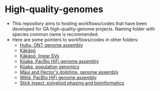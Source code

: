 # High-quality-genomes
- This repository aims to hosting workflows/codes that have been developed for GA high-quality-genome projects. Naming folder with species common name is recommended. 
- Here are some pointers to workflows/codes in other folders:
  - [Huhu, ONT genome assembly](https://github.com/natforsdick/ONT-huhu)
  - [Kākāpō](https://github.com/GenomicsAotearoa/Kakapo)
  - [Kākāpō, linear SVs](https://github.com/janawold1/2023_MER_Special_Issue)
  - [Kūaka, PacBio HiFi genome assembly](https://github.com/natforsdick/kuaka-hifi-scripts)
  - [Kūaka, population genomics](https://github.com/natforsdick/kuaka-population-genomics)
  - [Māui and Hector's dolphins, genome assembly](https://github.com/sebasalco/GenomeSynteny_HectorsMauiRefGenomes)
  - [Wētā, PacBio HiFi genome assembly](https://github.com/natforsdick/weta-genome-assembly)
  - [Stick insect, polyploid phasing and bioinformatics](https://github.com/sstwins21/2023)
